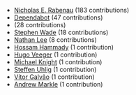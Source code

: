 * [Nicholas E. Rabenau](https://github.com/nerab) (183 contributions)
* [Dependabot](https://github.com/dependabot-bot) (47 contributions)
* [](https://github.com/apps/dependabot) (28 contributions)
* [Stephen Wade](https://github.com/stephenwade) (18 contributions)
* [Nathan Lee](https://github.com/X0nic) (8 contributions)
* [Hossam Hammady](https://github.com/hammady) (1 contribution)
* [Hugo Veeger](https://github.com/dkhgh) (1 contribution)
* [Michael Knight](https://github.com/miknight) (1 contribution)
* [Steffen Uhlig](https://github.com/suhlig) (1 contribution)
* [Vítor Galvão](https://github.com/vitorgalvao) (1 contribution)
* [Andrew Markle](https://github.com/andrewmarkle) (1 contribution)